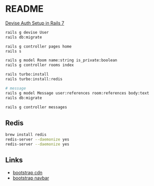# README

[Devise Auth Setup in Rails 7](https://betterprogramming.pub/devise-auth-setup-in-rails-7-44240aaed4be)

```sh
rails g devise User
rails db:migrate

rails g controller pages home
rails s

rails g model Room name:string is_private:boolean
rails g controller rooms index

rails turbo:install
rails turbo:install:redis

# message
rails g model Message user:references room:references body:text
rails db:migrate

rails g controller messages
```

## Redis

```sh
brew install redis
redis-server --daemonize yes
redis-server --daemonize yes
```

## Links

-   [bootstrap cdn](https://getbootstrap.jp/docs/5.0/getting-started/introduction/)
-   [bootstrap navbar](https://getbootstrap.jp/docs/5.0/components/navbar/)
